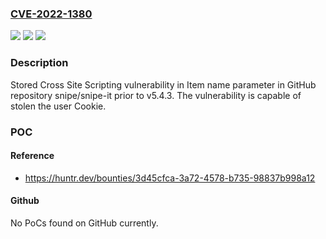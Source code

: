 ### [CVE-2022-1380](https://cve.mitre.org/cgi-bin/cvename.cgi?name=CVE-2022-1380)
![](https://img.shields.io/static/v1?label=Product&message=snipe%2Fsnipe-it&color=blue)
![](https://img.shields.io/static/v1?label=Version&message=n%2Fa&color=blue)
![](https://img.shields.io/static/v1?label=Vulnerability&message=CWE-79%20Improper%20Neutralization%20of%20Input%20During%20Web%20Page%20Generation%20('Cross-site%20Scripting')&color=brighgreen)

### Description

Stored Cross Site Scripting vulnerability in Item name parameter in GitHub repository snipe/snipe-it prior to v5.4.3. The vulnerability is capable of stolen the user Cookie.

### POC

#### Reference
- https://huntr.dev/bounties/3d45cfca-3a72-4578-b735-98837b998a12

#### Github
No PoCs found on GitHub currently.

